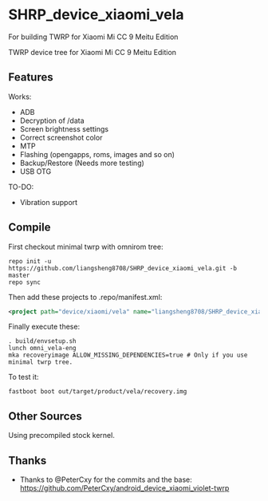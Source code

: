 # SHRP_device_xiaomi_vela
For building TWRP for Xiaomi Mi CC 9 Meitu Edition

TWRP device tree for Xiaomi Mi CC 9 Meitu Edition
## Features

Works:

- ADB
- Decryption of /data
- Screen brightness settings
- Correct screenshot color
- MTP
- Flashing (opengapps, roms, images and so on)
- Backup/Restore (Needs more testing)
- USB OTG

TO-DO:

- Vibration support

## Compile

First checkout minimal twrp with omnirom tree:

```
repo init -u https://github.com/liangsheng8708/SHRP_device_xiaomi_vela.git -b master
repo sync
```

Then add these projects to .repo/manifest.xml:

```xml
<project path="device/xiaomi/vela" name="liangsheng8708/SHRP_device_xiaomi_vela" remote="github" revision="master" />
```

Finally execute these:

```
. build/envsetup.sh
lunch omni_vela-eng
mka recoveryimage ALLOW_MISSING_DEPENDENCIES=true # Only if you use minimal twrp tree.
```

To test it:

```
fastboot boot out/target/product/vela/recovery.img
```

## Other Sources

Using precompiled stock kernel.

## Thanks

- Thanks to @PeterCxy for the commits and the base: https://github.com/PeterCxy/android_device_xiaomi_violet-twrp
